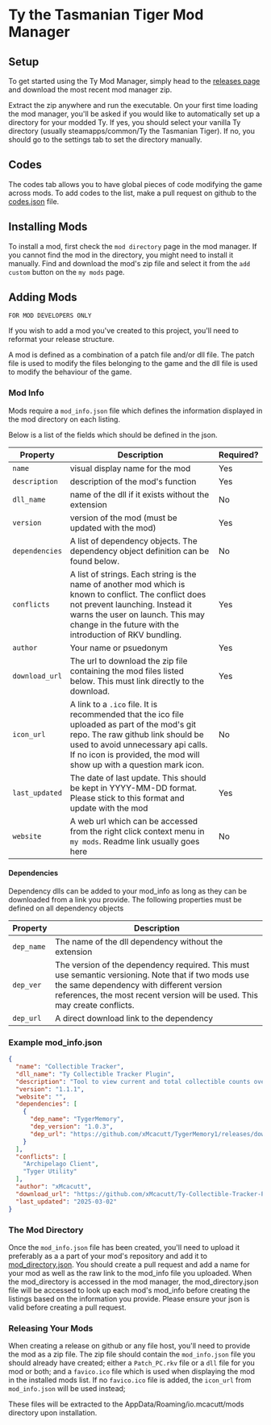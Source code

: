 # Ty the Tasmanian Tiger Mod Manager

## Setup

To get started using the Ty Mod Manager, simply head to the [releases page](http://github.com/xMcacutt/ty1_mod_manager/releases) and download the most recent mod manager zip.

Extract the zip anywhere and run the executable. On your first time loading the mod manager, you'll be asked if you would like to automatically set up a directory for your modded Ty. If yes, you should select your vanilla Ty directory (usually steamapps/common/Ty the Tasmanian Tiger). If no, you should go to the settings tab to set the directory manually.

## Codes

The codes tab allows you to have global pieces of code modifying the game across mods. To add codes to the list, make a pull request on github to the [codes.json](http://github.com/xMcacutt/ty1_mod_manager/blob/master/resource/codes.json) file.

## Installing Mods

To install a mod, first check the `mod directory` page in the mod manager. If you cannot find the mod in the directory, you might need to install it manually. Find and download the mod's zip file and select it from the `add custom` button on the `my mods` page.

## Adding Mods

`FOR MOD DEVELOPERS ONLY`

If you wish to add a mod you've created to this project, you'll need to reformat your release structure.

A mod is defined as a combination of a patch file and/or dll file. The patch file is used to modify the files belonging to the game and the dll file is used to modify the behaviour of the game. 

### Mod Info

Mods require a `mod_info.json` file which defines the information displayed in the mod directory on each listing.

Below is a list of the fields which should be defined in the json.

| Property       | Description                                                                                                                                                                                                                                     | Required? |
| -------------- | ----------------------------------------------------------------------------------------------------------------------------------------------------------------------------------------------------------------------------------------------- | --------- |
| `name`         | visual display name for the mod                                                                                                                                                                                                                 | Yes       |
| `description`  | description of the mod's function                                                                                                                                                                                                               | Yes       |
| `dll_name`     | name of the dll if it exists without the extension                                                                                                                                                                                              | No        |
| `version`      | version of the mod (must be updated with the mod)                                                                                                                                                                                               | Yes       |
| `dependencies` | A list of dependency objects. The dependency object definition can be found below.                                                                                                                                                              | No        |
| `conflicts`    | A list of strings. Each string is the name of another mod which is known to conflict. The conflict does not prevent launching. Instead it warns the user on launch. This may change in the future with the introduction of RKV bundling.        | Yes       |
| `author`       | Your name or psuedonym                                                                                                                                                                                                                          | Yes       |
| `download_url` | The url to download the zip file containing the mod files listed below. This must link directly to the download.                                                                                                                                | Yes       |
| `icon_url`     | A link to a `.ico` file. It is recommended that the ico file uploaded as part of the mod's git repo. The raw github link should be used to avoid unnecessary api calls. If no icon is provided, the mod will show up with a question mark icon. | No        |
| `last_updated` | The date of last update. This should be kept in YYYY-MM-DD format. Please stick to this format and update with the mod                                                                                                                          | Yes       |
| `website`      | A web url which can be accessed from the right click context menu in `my mods`. Readme link usually goes here                                                                                                                                   | No        |

#### Dependencies

Dependency dlls can be added to your mod_info as long as they can be downloaded from a link you provide. The following properties must be defined on all dependency objects

| Property   | Description                                                                                                                                                                                                                  |
| ---------- | ---------------------------------------------------------------------------------------------------------------------------------------------------------------------------------------------------------------------------- |
| `dep_name` | The name of the dll dependency without the extension                                                                                                                                                                         |
| `dep_ver`  | The version of the dependency required. This must use semantic versioning. Note that if two mods use the same dependency with different version references, the most recent version will be used. This may create conflicts. |
| `dep_url`  | A direct download link to the dependency                                                                                                                                                                                     |

### Example mod_info.json

```json
{
  "name": "Collectible Tracker",
  "dll_name": "Ty Collectible Tracker Plugin",
  "description": "Tool to view current and total collectible counts overlaid onto the game.",
  "version": "1.1.1",
  "website": "",
  "dependencies": [
    {
      "dep_name": "TygerMemory",
      "dep_version": "1.0.3",
      "dep_url": "https://github.com/xMcacutt/TygerMemory1/releases/download/1.0.3/TygerMemory.dll"
    }
  ],
  "conflicts": [
    "Archipelago Client",
    "Tyger Utility"
  ],
  "author": "xMcacutt",
  "download_url": "https://github.com/xMcacutt/Ty-Collectible-Tracker-Plugin/releases/latest/Ty.Collectible.Tracker.Plugin.zip",
  "last_updated": "2025-03-02"
}
```

### The Mod Directory

Once the `mod_info.json` file has been created, you'll need to upload it preferably as a a part of your mod's repository and add it to [mod_directory.json](http://github.com/xMcacutt/ty1_mod_manager/blob/master/mod_directory.json). You should create a pull request and add a name for your mod as well as the raw link to the mod_info file you uploaded. When the mod_directory is accessed in the mod manager, the mod_directory.json file will be accessed to look up each mod's mod_info before creating the listings based on the information you provide. Please ensure your json is valid before creating a pull request.

### Releasing Your Mods

When creating a release on github or any file host, you'll need to provide the mod as a zip file. The zip file should contain the `mod_info.json` file you should already have created; either a `Patch_PC.rkv` file or a `dll` file for you mod or both; and a `favico.ico` file which is used when displaying the mod in the installed mods list. If no `favico.ico` file is added, the `icon_url` from `mod_info.json` will be used instead;

These files will be extracted to the AppData/Roaming/io.mcacutt/mods directory upon installation.


